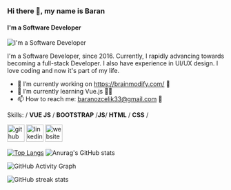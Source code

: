 ### Hi there 👋, my name is Baran
#### I'm a Software Developer
![I'm a Software Developer](https://arturssmirnovs.github.io/github-profile-readme-generator/images/banner.png)

I'm a Software Developer, since 2016. Currently, I rapidly advancing towards becoming a full-stack Developer. I also have experience in UI/UX design. I love coding and now it's part of my life.


- 🔭 I’m currently working on https://brainmodify.com/ 🔗
- 🌱 I’m currently learning Vue.js 🐱‍💻
- 📫 How to reach me: baranozcelik33@gmail.com 📧

Skills: / **VUE JS** / **BOOTSTRAP** /**JS**/ **HTML** / **CSS** /



[<img src='https://cdn.jsdelivr.net/npm/simple-icons@3.0.1/icons/github.svg' alt='github' height='40'>](https://github.com/BaranOzcelik)  [<img src='https://cdn.jsdelivr.net/npm/simple-icons@3.0.1/icons/linkedin.svg' alt='linkedin' height='40'>](https://www.linkedin.com/in/https://www.linkedin.com/feed//)  [<img src='https://cdn.jsdelivr.net/npm/simple-icons@3.0.1/icons/icloud.svg' alt='website' height='40'>](http://baranozcelik.com/)  

[![Top Langs](https://github-readme-stats.vercel.app/api/top-langs/?username=BaranOzcelik)](https://github.com/anuraghazra/github-readme-stats) ![Anurag's GitHub stats](https://github-readme-stats.vercel.app/api?username=BaranOzcelik&theme=dark&show_icons=true)



![GitHub Activity Graph](https://activity-graph.herokuapp.com/graph?username=BaranOzcelik)  

![GitHub streak stats](https://github-readme-streak-stats.herokuapp.com/?user=BaranOzcelik)  


